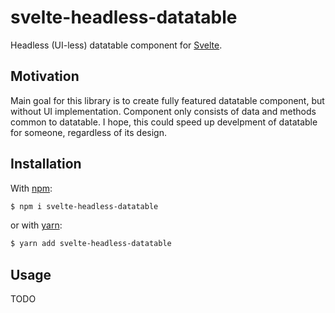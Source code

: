 # svelte-headless-datatable

Headless (UI-less) datatable component for [Svelte](https://svelte.dev/).

## Motivation

Main goal for this library is to create fully featured datatable component, but without UI implementation. Component only consists of data and methods common to datatable. I hope, this could speed up develpment of datatable for someone, regardless of its design.

## Installation

With [npm](https://www.npmjs.com):

```sh
$ npm i svelte-headless-datatable
```

or with [yarn](https://yarnpkg.com):

```sh
$ yarn add svelte-headless-datatable
```

## Usage

TODO